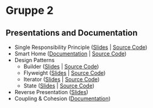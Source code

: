# Gruppe 2


## Presentations and Documentation

- Single Responsibility Principle ([Slides](./01_srp/presentations/SRP%20-%20The%20Single%20Responsibility%20Principle.pdf) | [Source Code](./01_srp/src))
- Smart Home ([Documentation](./02_smart_home/src/README.md) | [Source Code](./02_smart_home/src/))
- Design Patterns
  - Builder ([Slides](./03_design_patterns/builder/presentations/builder.pdf) | [Source Code](./03_design_patterns/builder/src/))
  - Flyweight ([Slides](./03_design_patterns/flyweight/presentations/Flyweight-Pattern.pdf) | [Source Code](./03_design_patterns/flyweight/src/))
  - Iterator ([Slides](./03_design_patterns/iterator/presentations/Iterator-Pattern.pdf) | [Source Code](./03_design_patterns/iterator/src/))
  - State ([Slides](./03_design_patterns/state/presentations/State%20Pattern.pdf) | [Source Code](./03_design_patterns/state/src/))
- Reverse Presentation ([Slides](./04_reverse_presentation/making_architecture_matter.pdf))
- Coupling & Cohesion ([Documentation](./05_coupling_cohesion/README.md))
